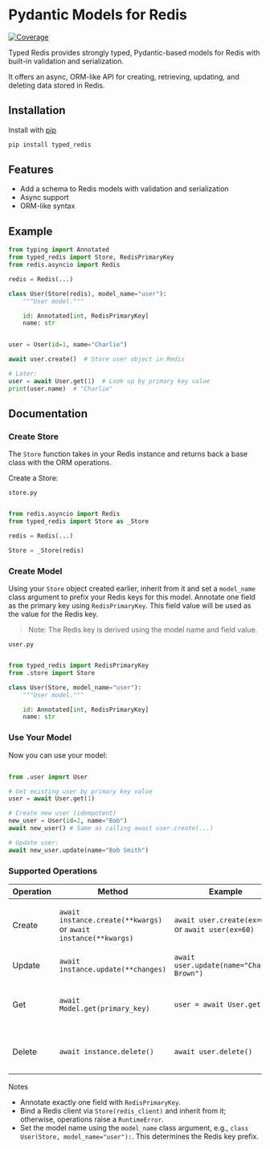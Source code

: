 # Pydantic Models for Redis

[![Coverage](https://img.shields.io/codecov/c/github/julien777z/pydantic-super-model?branch=main&label=Coverage)](https://codecov.io/gh/julien777z/pydantic-super-model)

Typed Redis provides strongly typed, Pydantic-based models for Redis with built-in validation and serialization.

It offers an async, ORM-like API for creating, retrieving, updating, and deleting data stored in Redis.

## Installation

Install with [pip](https://pip.pypa.io/en/stable/)
```bash
pip install typed_redis
```

## Features

- Add a schema to Redis models with validation and serialization
- Async support
- ORM-like syntax

## Example

```python
from typing import Annotated
from typed_redis import Store, RedisPrimaryKey
from redis.asyncio import Redis

redis = Redis(...)

class User(Store(redis), model_name="user"):
    """User model."""

    id: Annotated[int, RedisPrimaryKey]
    name: str


user = User(id=1, name="Charlie")

await user.create()  # Store user object in Redis

# Later:
user = await User.get(1)  # Look up by primary key value
print(user.name)  # "Charlie"
```

## Documentation

### Create Store

The `Store` function takes in your Redis instance and returns back a base class with the ORM operations.

Create a Store:

`store.py`
```python

from redis.asyncio import Redis
from typed_redis import Store as _Store

redis = Redis(...)

Store = _Store(redis)
```

### Create Model

Using your `Store` object created earlier, inherit from it and set a `model_name` class argument to prefix your Redis keys for this model.
Annotate one field as the primary key using `RedisPrimaryKey`. This field value will be used as the value for the Redis key.

> Note: The Redis key is derived using the model name and field value.

`user.py`
```python

from typed_redis import RedisPrimaryKey
from .store import Store

class User(Store, model_name="user"):
    """User model."""

    id: Annotated[int, RedisPrimaryKey]
    name: str
```

### Use Your Model

Now you can use your model:

```python

from .user import User

# Get existing user by primary key value
user = await User.get(1)

# Create new user (idempotent)
new_user = User(id=2, name="Bob")
await new_user() # Same as calling await user.create(...)

# Update user:
await new_user.update(name="Bob Smith")
```

### Supported Operations

| Operation | Method | Example | Notes |
| --- | --- | --- | --- |
| Create | `await instance.create(**kwargs)` or `await instance(**kwargs)` | `await user.create(ex=60)` or `await user(ex=60)` | Serializes with `model_dump_json()` and stores in Redis. Optional kwargs are passed to Redis. |
| Update | `await instance.update(**changes)` | `await user.update(name="Charlie Brown")` | Validates via Pydantic then persists to Redis. |
| Get | `await Model.get(primary_key)` | `user = await User.get(1)` | Key is derived as `<model_name>:<pk>`. Parses JSON using `model_validate_json(...)` and returns the model. |
| Delete | `await instance.delete()` | `await user.delete()` | Removes the model from Redis. No further operations are allowed after this is called. |

Notes
- Annotate exactly one field with `RedisPrimaryKey`.
- Bind a Redis client via `Store(redis_client)` and inherit from it; otherwise, operations raise a `RuntimeError`.
- Set the model name using the `model_name` class argument, e.g., `class User(Store, model_name="user"):`. This determines the Redis key prefix.
